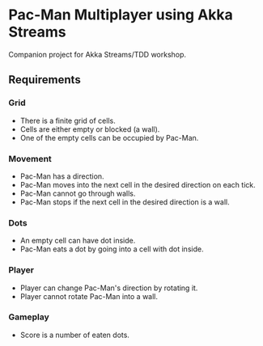 # Pac-Man Multiplayer using Akka Streams

Companion project for Akka Streams/TDD workshop.

## Requirements

### Grid
  * There is a finite grid of cells.
  * Cells are either empty or blocked (a wall).
  * One of the empty cells can be occupied by Pac-Man.

### Movement
  * Pac-Man has a direction.
  * Pac-Man moves into the next cell in the desired direction on each tick.
  * Pac-Man cannot go through walls.
  * Pac-Man stops if the next cell in the desired direction is a wall.
  
### Dots
  * An empty cell can have dot inside.
  * Pac-Man eats a dot by going into a cell with dot inside.
  
### Player
  * Player can change Pac-Man's direction by rotating it.
  * Player cannot rotate Pac-Man into a wall.
  
### Gameplay
  * Score is a number of eaten dots.
